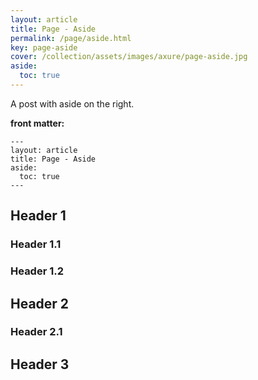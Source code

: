 ```yaml
---
layout: article
title: Page - Aside
permalink: /page/aside.html
key: page-aside
cover: /collection/assets/images/axure/page-aside.jpg
aside:
  toc: true
---
```


A post with aside on the right.

<!--more-->

**front matter:**

    ---
    layout: article
    title: Page - Aside
    aside:
      toc: true
    ---

## Header 1

### Header 1.1

### Header 1.2

## Header 2

### Header 2.1

## Header 3
